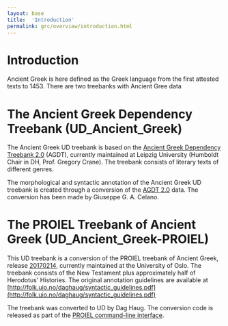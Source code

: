 ```yaml
---
layout: base
title:  'Introduction'
permalink: grc/overview/introduction.html
---
```


# Introduction

Ancient Greek is here defined as the Greek language from the first attested texts to 1453. There are two treebanks with Ancient Gree data

# The Ancient Greek Dependency Treebank (UD\_Ancient\_Greek)

The Ancient Greek UD treebank is based on the
[Ancient Greek Dependency Treebank 2.0](https://github.com/PerseusDL/treebank_data) (AGDT),
currently maintained at Leipzig University (Humboldt Chair in DH, Prof. Gregory Crane).
The treebank consists of literary texts of different genres.

The morphological and syntactic annotation of the Ancient Greek UD treebank is created through
a conversion of the [AGDT 2.0](https://github.com/PerseusDL/treebank_data/tree/master/v2.0/nonArethusaCompliant) data. The conversion has been made by Giuseppe G. A. Celano.

# The PROIEL Treebank of Ancient Greek (UD\_Ancient\_Greek-PROIEL)

This UD treebank is a conversion of the PROIEL treebank of Ancient Greek, release [20170214](https://github.com/proiel/proiel-treebank/releases/tag/20170214), currently maintained at the University of Oslo. The treebank consists of the New Testament plus approximately half of Herodotus' Histories. The original annotation guidelines are available at [http://folk.uio.no/daghaug/syntactic_guidelines.pdf](http://folk.uio.no/daghaug/syntactic_guidelines.pdf)

The treebank was converted to UD by Dag Haug. The conversion code is released as part of the [PROIEL command-line interface](https://github.com/proiel/proiel-cli).
